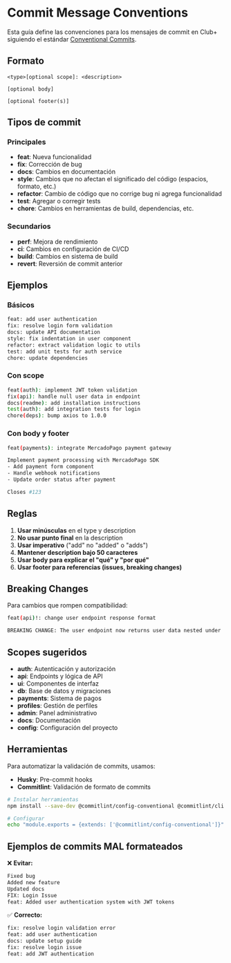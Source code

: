 # Commit Message Conventions

Esta guía define las convenciones para los mensajes de commit en Club+ siguiendo el estándar [Conventional Commits](https://www.conventionalcommits.org/).

## Formato

```
<type>[optional scope]: <description>

[optional body]

[optional footer(s)]
```

## Tipos de commit

### Principales
- **feat**: Nueva funcionalidad
- **fix**: Corrección de bug
- **docs**: Cambios en documentación
- **style**: Cambios que no afectan el significado del código (espacios, formato, etc.)
- **refactor**: Cambio de código que no corrige bug ni agrega funcionalidad
- **test**: Agregar o corregir tests
- **chore**: Cambios en herramientas de build, dependencias, etc.

### Secundarios
- **perf**: Mejora de rendimiento
- **ci**: Cambios en configuración de CI/CD
- **build**: Cambios en sistema de build
- **revert**: Reversión de commit anterior

## Ejemplos

### Básicos
```bash
feat: add user authentication
fix: resolve login form validation
docs: update API documentation
style: fix indentation in user component
refactor: extract validation logic to utils
test: add unit tests for auth service
chore: update dependencies
```

### Con scope
```bash
feat(auth): implement JWT token validation
fix(api): handle null user data in endpoint
docs(readme): add installation instructions
test(auth): add integration tests for login
chore(deps): bump axios to 1.0.0
```

### Con body y footer
```bash
feat(payments): integrate MercadoPago payment gateway

Implement payment processing with MercadoPago SDK
- Add payment form component
- Handle webhook notifications
- Update order status after payment

Closes #123
```

## Reglas

1. **Usar minúsculas** en el type y description
2. **No usar punto final** en la description
3. **Usar imperativo** ("add" no "added" o "adds")
4. **Mantener description bajo 50 caracteres**
5. **Usar body para explicar el "qué" y "por qué"**
6. **Usar footer para referencias (issues, breaking changes)**

## Breaking Changes

Para cambios que rompen compatibilidad:

```bash
feat(api)!: change user endpoint response format

BREAKING CHANGE: The user endpoint now returns user data nested under 'data' property
```

## Scopes sugeridos

- **auth**: Autenticación y autorización
- **api**: Endpoints y lógica de API
- **ui**: Componentes de interfaz
- **db**: Base de datos y migraciones
- **payments**: Sistema de pagos
- **profiles**: Gestión de perfiles
- **admin**: Panel administrativo
- **docs**: Documentación
- **config**: Configuración del proyecto

## Herramientas

Para automatizar la validación de commits, usamos:
- **Husky**: Pre-commit hooks
- **Commitlint**: Validación de formato de commits

```bash
# Instalar herramientas
npm install --save-dev @commitlint/config-conventional @commitlint/cli husky

# Configurar
echo "module.exports = {extends: ['@commitlint/config-conventional']}" > commitlint.config.js
```

## Ejemplos de commits MAL formateados

❌ **Evitar:**
```bash
Fixed bug
Added new feature
Updated docs
FIX: Login Issue
feat: Added user authentication system with JWT tokens
```

✅ **Correcto:**
```bash
fix: resolve login validation error
feat: add user authentication
docs: update setup guide
fix: resolve login issue
feat: add JWT authentication
```
